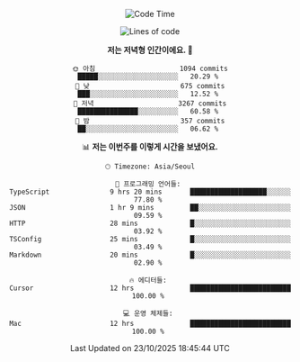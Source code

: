 <div align='center'>
 
<!--START_SECTION:waka-->
![Code Time](http://img.shields.io/badge/Code%20Time-4%2C664%20hrs%2042%20mins-blue)

![Lines of code](https://img.shields.io/badge/%EC%A0%80%EB%8A%94%20%EC%97%AC%ED%83%9C%EA%B9%8C%EC%A7%80%20-2.1%20million%20%EC%A4%84%EC%9D%98%20%EC%BD%94%EB%93%9C%EB%A5%BC%20%EC%9E%91%EC%84%B1%ED%96%88%EC%96%B4%EC%9A%94.-blue)

**저는 저녁형 인간이에요. 🦉** 

```text
🌞 아침                     1094 commits        █████░░░░░░░░░░░░░░░░░░░░   20.29 % 
🌆 낮　                     675 commits         ███░░░░░░░░░░░░░░░░░░░░░░   12.52 % 
🌃 저녁                     3267 commits        ███████████████░░░░░░░░░░   60.58 % 
🌙 밤　                     357 commits         ██░░░░░░░░░░░░░░░░░░░░░░░   06.62 % 
```


📊 **저는 이번주를 이렇게 시간을 보냈어요.** 

```text
🕑︎ Timezone: Asia/Seoul

💬 프로그래밍 언어들: 
TypeScript               9 hrs 20 mins       ███████████████████░░░░░░   77.80 % 
JSON                     1 hr 9 mins         ██░░░░░░░░░░░░░░░░░░░░░░░   09.59 % 
HTTP                     28 mins             █░░░░░░░░░░░░░░░░░░░░░░░░   03.92 % 
TSConfig                 25 mins             █░░░░░░░░░░░░░░░░░░░░░░░░   03.49 % 
Markdown                 20 mins             █░░░░░░░░░░░░░░░░░░░░░░░░   02.90 % 

🔥 에디터들: 
Cursor                   12 hrs              █████████████████████████   100.00 % 

💻 운영 체제들: 
Mac                      12 hrs              █████████████████████████   100.00 % 
```


 Last Updated on 23/10/2025 18:45:44 UTC
<!--END_SECTION:waka-->
 </div>
<!---
Emewjin/Emewjin is a ✨ special ✨ repository because its `README.md` (this file) appears on your GitHub profile.
You can click the Preview link to take a look at your changes.
--->
